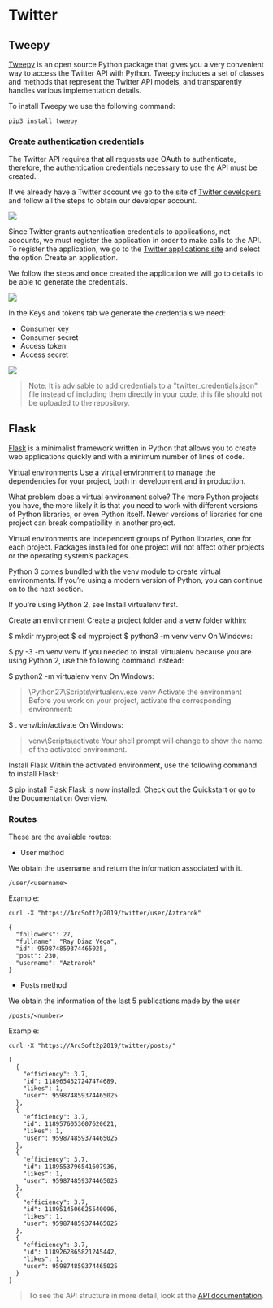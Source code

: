 # Twitter

## Tweepy
[Tweepy](http://docs.tweepy.org/en/latest/) is an open source Python package that gives you a very convenient way to access the Twitter API with Python. Tweepy includes a set of classes and methods that represent the Twitter API models, and transparently handles various implementation details.

To install Tweepy we use the following command:

```
pip3 install tweepy
```

### Create authentication credentials
The Twitter API requires that all requests use OAuth to authenticate, therefore, the authentication credentials necessary to use the API must be created.

If we already have a Twitter account we go to the site of [Twitter developers](https://developer.twitter.com/) and follow all the steps to obtain our developer account.

<img src="https://i.ibb.co/1XrhkZH/twitterdev.png">

Since Twitter grants authentication credentials to applications, not accounts, we must register the application in order to make calls to the API. To register the application, we go to the [Twitter applications site](https://developer.twitter.com/en/apps) and select the option Create an application.

We follow the steps and once created the application we will go to details to be able to generate the credentials.

<img src="https://i.ibb.co/0m7BJdY/Captura-de-Pantalla-2019-10-09-a-la-s-5-49-17-p-m.png">

In the Keys and tokens tab we generate the credentials we need:

* Consumer key
* Consumer secret
* Access token
* Access secret

<img src="https://i.ibb.co/0Msw8xh/Captura-de-Pantalla-2019-10-09-a-la-s-5-52-30-p-m.png">

> Note: It is advisable to add credentials to a "twitter_credentials.json" file instead of including them directly in your code, this file should not be uploaded to the repository.

## Flask
[Flask](http://flask.palletsprojects.com/en/1.1.x/) is a minimalist framework written in Python that allows you to create web applications quickly and with a minimum number of lines of code.

Virtual environments
Use a virtual environment to manage the dependencies for your project, both in development and in production.

What problem does a virtual environment solve? The more Python projects you have, the more likely it is that you need to work with different versions of Python libraries, or even Python itself. Newer versions of libraries for one project can break compatibility in another project.

Virtual environments are independent groups of Python libraries, one for each project. Packages installed for one project will not affect other projects or the operating system’s packages.

Python 3 comes bundled with the venv module to create virtual environments. If you’re using a modern version of Python, you can continue on to the next section.

If you’re using Python 2, see Install virtualenv first.

Create an environment
Create a project folder and a venv folder within:

$ mkdir myproject
$ cd myproject
$ python3 -m venv venv
On Windows:

$ py -3 -m venv venv
If you needed to install virtualenv because you are using Python 2, use the following command instead:

$ python2 -m virtualenv venv
On Windows:

> \Python27\Scripts\virtualenv.exe venv
Activate the environment
Before you work on your project, activate the corresponding environment:

$ . venv/bin/activate
On Windows:

> venv\Scripts\activate
Your shell prompt will change to show the name of the activated environment.

Install Flask
Within the activated environment, use the following command to install Flask:

$ pip install Flask
Flask is now installed. Check out the Quickstart or go to the Documentation Overview.

### Routes
These are the available routes:

* User method

We obtain the username and return the information associated with it.

```
/user/<username>
```

Example:

```
curl -X "https://ArcSoft2p2019/twitter/user/Aztrarok"
```
```
{
  "followers": 27, 
  "fullname": "Ray Diaz Vega", 
  "id": 959874859374465025, 
  "post": 230, 
  "username": "Aztrarok"
}
```

* Posts method

We obtain the information of the last 5 publications made by the user

```
/posts/<number>
```

Example:

```
curl -X "https://ArcSoft2p2019/twitter/posts/"
```
```
[
  {
    "efficiency": 3.7, 
    "id": 1189654327247474689, 
    "likes": 1, 
    "user": 959874859374465025
  }, 
  {
    "efficiency": 3.7, 
    "id": 1189576053607620621, 
    "likes": 1, 
    "user": 959874859374465025
  }, 
  {
    "efficiency": 3.7, 
    "id": 1189553796541607936, 
    "likes": 1, 
    "user": 959874859374465025
  }, 
  {
    "efficiency": 3.7, 
    "id": 1189514506625540096, 
    "likes": 1, 
    "user": 959874859374465025
  }, 
  {
    "efficiency": 3.7, 
    "id": 1189262865821245442, 
    "likes": 1, 
    "user": 959874859374465025
  }
]
```

> To see the API structure in more detail, look at the [API documentation](https://ingenieriadesistemasutb.github.io/ArcSoft2p2019/).
